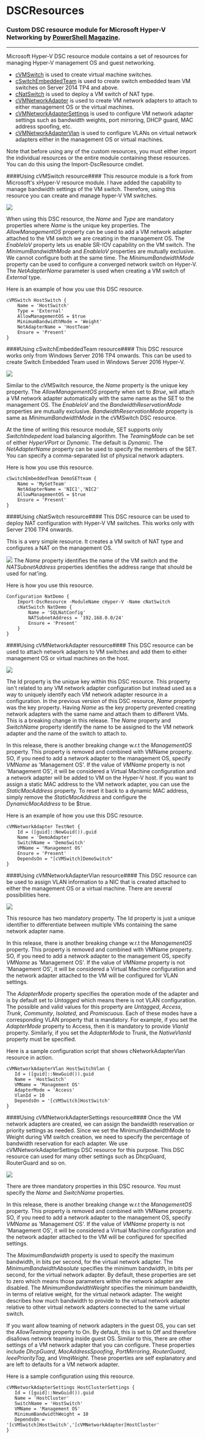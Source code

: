 # DSCResources #
### Custom DSC resource module for Microsoft Hyper-V Networking by [PowerShell Magazine](http://www.powershellmagazine.com "PowerShell Magazine"). ###

----------
Microsoft Hyper-V DSC resource module contains a set of resources for managing Hyper-V management OS and guest networking.

- [cVMSwitch](https://github.com/rchaganti/DSCResources/tree/master/cHyper-V/DSCResources/cVMSwitch) is used to create virtual machine switches.
- [cSwitchEmbeddedTeam](https://github.com/rchaganti/DSCResources/tree/master/cHyper-V/DSCResources/cSwitchEmbeddedTeam) is used to create switch embedded team VM switches on Server 2014 TP4 and above.
- [cNatSwitch](https://github.com/rchaganti/DSCResources/tree/master/cHyper-V/DSCResources/cNatSwitch) is used to deploy a VM switch of NAT type.
- [cVMNetworkAdapter](https://github.com/rchaganti/DSCResources/tree/master/cHyper-V/DSCResources/cVMNetworkAdapter) is used to create VM network adapters to attach to either management OS or the virtual machines.
- [cVMNetworkAdapterSettings](https://github.com/rchaganti/DSCResources/tree/master/cHyper-V/DSCResources/cVMNetworkAdapterSettings) is used to configure VM network adapter settings such as bandwidth weights, port mirroring, DHCP guard, MAC address spoofing, etc.
- [cVMNetworkAdapterVlan](https://github.com/rchaganti/DSCResources/tree/master/cHyper-V/DSCResources/cVMNetworkAdapterVlan) is used to configure VLANs on virtual network adapters either in the management OS or virtual machines.

Note that before using any of the custom resources, you must either import the individual resources or the entire module containing these resources. You can do this using the Import-DscResource cmdlet.

####Using cVMSwitch resource####
This resource module is a fork from Microsoft's xHyper-V resource module. I have added the capability to manage bandwidth settings of the VM switch. Therefore, using this resource you can create and manage hyper-V VM switches.

![](http://i.imgur.com/DVm78Eq.png)

When using this DSC resource, the *Name* and *Type* are mandatory properties where *Name* is the unique key properties. The *AllowManagementOS* property can be used to add a VM network adapter attached to the VM switch we are creating in the management OS. The *EnableIoV* property lets us enable SR-IOV capability on the VM switch. The *MinimumBandwidthMode* and *EnableIoV* properties are mutually exclusive. We cannot configure both at the same time. The *MinimumBandwidthMode* property can be used to configure a converged network switch on Hyper-V. The *NetAdapterName* parameter is used when creating a VM switch of *External* type.

Here is an example of how you use this DSC resource.

    cVMSwitch HostSwitch {
    	Name = 'HostSwitch'
    	Type = 'External'
    	AllowManagementOS = $true
    	MinimumBandwidthMode = 'Weight'
    	NetAdapterName = 'HostTeam'
    	Ensure = 'Present'
    }

####Using cSwitchEmbeddedTeam resource####
This DSC resource works only from Windows Server 2016 TP4 onwards. This can be used to create Switch Embedded Team used in Windows Server 2016 Hyper-V. 

![](http://i.imgur.com/cDsOi2S.png)

Similar to the cVMSwitch resource, the *Name* property is the unique key property. The *AllowManagementOS* property when set to *$true*, will attach a VM network adapter automatically with the same name as the SET to the management OS. The *EnableIoV* and the *BandwidthReservationMode* properties are mutually exclusive. *BandwidthReservationMode* property is same as *MinimumBandwidthMode* in the cVMSwitch DSC resource.

At the time of writing this resource module, SET supports only *SwitchIndepedent* load balancing algorithm. The *TeamingMode* can be set of either *HyperVPort* or *Dynamic*. The default is *Dynamic*. The *NetAdapterName* property can be used to specify the members of the SET. You can specify a comma-separated list of physical network adapters.

Here is how you use this resource.

    cSwitchEmbeddedTeam DemoSETteam {
        Name = 'MySetTeam'
        NetAdapterName = 'NIC1','NIC2'
        AllowManagementOS = $true
        Ensure = 'Present' 
    }

####Using cNatSwitch resource####
This DSC resource can be used to deploy NAT configuration with Hyper-V VM switches. This works only with Server 2106 TP4 onwards.

This is a very simple resource. It creates a VM switch of NAT type and configures a NAT on the management OS.

![](http://i.imgur.com/yaFN6dT.png)
The *Name* property identifies the name of the VM switch and the *NATSubnetAddress* properties identifies the address range that should be used for nat'ing.

Here is how you use this resource.

    Configuration NatDemo {
    	Import-DscResource -ModuleName cHyper-V -Name cNatSwitch
    	cNatSwitch NatDemo {
    		Name = 'SQLNatConfig'
    		NATSubnetAddress = '192.168.0.0/24'
    		Ensure = 'Present'
    	}
    }
 
####Using cVMNetworkAdapter resource####
This DSC resource can be used to attach network adapters to VM switches and add them to either management OS or virtual machines on the host.

![](http://i.imgur.com/LeQGVRf.png)

The Id property is the unique key within this DSC resource. This property isn't related to any VM network adapter configuration but instead used as a way to uniquely identify each VM network adapter resource in a configuration. In the previous version of this DSC resource, *Name* property was the key property. Having *Name* as the key property prevented creating network adapters with the same name and attach them to different VMs. This is a breaking change in this release. The *Name* property and *SwitchName* property identify the name to be assigned to the VM network adapter and the name of the switch to attach to. 

In this release, there is another breaking change w.r.t the *ManagementOS* property. This property is removed and combined with VMName property. SO, if you need to add a network adapter to the management OS, specify *VMName* as 'Management OS'. If the value of *VMName* property is not 'Management OS', it will be considered a Virtual Machine configuration and a network adapter will be added to VM on the Hyper-V host. If you want to assign a static MAC address to the VM network adapter, you can use the *StaticMacAddress* property. To reset it back to a dynamic MAC address, simply remove the *StaticMacAddress* and configure the *DynamicMacAddress* to be $true.

Here is an example of how you use this DSC resource.

    cVMNetworkAdapter TestNet {
    	Id = ([guid]::NewGuid()).guid
    	Name = 'DemoAdapter'
    	SwitchName = 'DemoSwitch'
    	VMName = 'Management OS'
    	Ensure = 'Present'
    	DependsOn = "[cVMSwitch]DemoSwitch"
    }

####Using cVMNetworkAdapterVlan resource####
This DSC resource can be used to assign VLAN information to a NIC that is created attached to either the management OS or a virtual machine. There are several possibilities here.

![](http://i.imgur.com/JVAdXgF.png)

This resource has two mandatory property. The Id property is just a unique identifier to differentiate between multiple VMs containing the same network adapter name. 

In this release, there is another breaking change w.r.t the *ManagementOS* property. This property is removed and combined with VMName property. SO, if you need to add a network adapter to the management OS, specify *VMName* as 'Management OS'. If the value of *VMName* property is not 'Management OS', it will be considered a Virtual Machine configuration and the network adapter attached to the VM will be configured for VLAN settings. 

The *AdapterMode* property specifies the operation mode of the adapter and is by default set to *Untagged* which means there is not VLAN configuration. The possible and valid values for this property are *Untagged*, *Access*, *Trunk*, *Community*, *Isolated*, and *Promiscuous*. Each of these modes have a corresponding VLAN property that is mandatory. For example, if you set the *AdapterMode* property to Access, then it is mandatory to provide *VlanId* property. Similarly, if you set the *AdapterMode* to Trunk, the *NativeVlanId* property must be specified.

Here is a sample configuration script that shows cNetworkAdapterVlan resource in action.

    cVMNetworkAdapterVlan HostSwitchVlan {
       Id = ([guid]::NewGuid()).guid
       Name = 'HostSwitch'
       VMName = 'Management OS'
       AdapterMode = 'Access'
       VlanId = 10
       DependsOn = '[cVMSwitch]HostSwitch'
    }

####Using cVMNetworkAdapterSettings resource####
Once the VM network adapters are created, we can assign the bandwidth reservation or priority settings as needed. Since we set the MinimumBandwidthMode to Weight during VM switch creation, we need to specify the percentage of bandwidth reservation for each adapter.  We use cVMNetworkAdapterSettings DSC resource for this purpose. This DSC resource can used for many other settings such as DhcpGuard, RouterGuard and so on.

![](http://i.imgur.com/tZ1d4Fv.png)

There are three mandatory properties in this DSC resource. You must specify the *Name* and *SwitchName* properties.

In this release, there is another breaking change w.r.t the *ManagementOS* property. This property is removed and combined with VMName property. SO, if you need to add a network adapter to the management OS, specify *VMName* as 'Management OS'. If the value of *VMName* property is not 'Management OS', it will be considered a Virtual Machine configuration and the network adapter attached to the VM will be configured for specified settings. 

The *MaximumBandwidth* property is used to specify the maximum bandwidth, in bits per second, for the virtual network adapter. The *MinimumBandwidthAbsolute* specifies the minimum bandwidth, in bits per second, for the virtual network adapter. By default, these properties are set to zero which means those parameters within the network adapter are disabled. The *MinimumBandwidthWeight* specifies the minimum bandwidth, in terms of relative weight, for the virtual network adapter. The weight describes how much bandwidth to provide to the virtual network adapter relative to other virtual network adapters connected to the same virtual switch.

If you want allow teaming of network adapters in the guest OS, you can set the *AllowTeaming* property to On. By default, this is set to Off and therefore disallows network teaming inside guest OS. Similar to this, there are other settings of a VM network adapter that you can configure. These properties include *DhcpGuard*, *MacAddressSpoofing*, *PortMirroring*, *RouterGuard*, *IeeePriorityTag*, and *VmqWeight*. These properties are self explanatory and are left to defaults for a VM network adapter.

Here is a sample configuration using this resource.

    cVMNetworkAdapterSettings HostClusterSettings {
       Id = ([guid]::NewGuid()).guid
       Name = 'HostCluster'
       SwitchName = 'HostSwitch'
       VMName = 'Management OS'
       MinimumBandwidthWeight = 10
       DependsOn = '[cVMSwitch]HostSwitch','[cVMNetworkAdapter]HostCluster'
    }